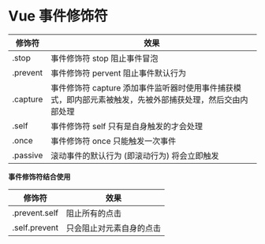# Vue 事件修饰符

| 修饰符   | 效果                                                                                                      |
| -------- | --------------------------------------------------------------------------------------------------------- |
| .stop    | 事件修饰符 stop 阻止事件冒泡                                                                              |
| .prevent | 事件修饰符 pervent 阻止事件默认行为                                                                       |
| .capture | 事件修饰符 capture 添加事件监听器时使用事件捕获模式，即内部元素被触发，先被外部捕获处理，然后交由内部处理 |
| .self    | 事件修饰符 self 只有是自身触发的才会处理                                                                  |
| .once    | 事件修饰符 once 只能触发一次事件                                                                          |
| .passive | 滚动事件的默认行为 (即滚动行为) 将会立即触发                                                              |

**事件修饰符结合使用**

| 修饰符        | 效果                     |
| ------------- | ------------------------ |
| .prevent.self | 阻止所有的点击           |
| .self.prevent | 只会阻止对元素自身的点击 |
